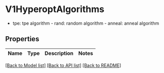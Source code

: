 # V1HyperoptAlgorithms

- tpe: tpe algorithm  - rand: random algorithm  - anneal: anneal algorithm
## Properties
Name | Type | Description | Notes
------------ | ------------- | ------------- | -------------

[[Back to Model list]](../README.md#documentation-for-models) [[Back to API list]](../README.md#documentation-for-api-endpoints) [[Back to README]](../README.md)


